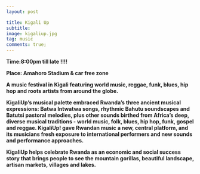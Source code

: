```yaml
---
layout: post

title: Kigali Up
subtitle:
image: kigaliup.jpg
tag: music
comments: true;
---
```




<strong>Time:8:00pm till late !!!!

<strong>Place: Amahoro Stadium & car free zone

<strong>

A music festival in Kigali featuring world music, reggae, funk, blues, hip hop and roots artists from around the globe.


KigaliUp’s musical palette embraced Rwanda’s three ancient musical expressions: Batwa Intwatwa songs, rhythmic Bahutu soundscapes and Batutsi pastoral melodies, plus other sounds birthed from Africa’s deep, diverse musical traditions - world music, folk, blues, hip hop, funk, gospel and reggae. KigaliUp! gave Rwandan music a new, central platform, and its musicians fresh exposure to international performers and new sounds and performance approaches.

KigaliUp helps celebrate Rwanda as an economic and social success story that brings people to see the mountain gorillas, beautiful landscape, artisan markets, villages and lakes.
